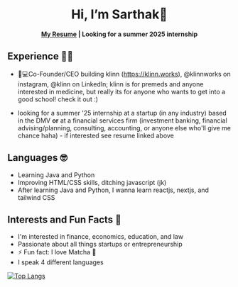 <h1 align="center">Hi, I’m Sarthak👋</h1>
<b><p align="center">
<a href="https://github.com/sarthakpm16/resume/blob/main/Sarthak%20Harvard%20Resume.docx%20(1).pdf">My Resume</a> | Looking for a summer 2025 internship
</p>
</b>

<h2>Experience 👨‍🎓</h2>

- 🏥💻Co-Founder/CEO building klinn (https://klinn.works), @klinnworks on  instagram, @klinn on LinkedIn; klinn is for premeds and anyone interested in medicine, but really its for anyone who wants to get into a good school! check it out :)
 
 - looking for a summer '25 internship at a startup (in any industry) based in the DMV **or** at a financial services firm (investment banking, financial advising/planning, consulting, accounting, or anyone else who'll give me chance haha) - if interested see resume linked above

 <h2>Languages 🤓</h2> 
 
- Learning Java and Python
- Improving HTML/CSS skills, ditching javascript (jk) 
- After learning Java and Python, I wanna learn reactjs, nextjs, and tailwind CSS

<h2>Interests and Fun Facts 🍵</h2>

- I'm interested in finance, economics, education, and law
- Passionate about all things startups or entrepreneurship
- ⚡ Fun fact: I love Matcha 🍵
- I speak 4 different languages


[![Top Langs](https://github-readme-stats.vercel.app/api/top-langs/?username=sarthakpm16)](https://github.com/sarthakpm16) 


<!---
sarthakpm16/sarthakpm16 is a ✨ special ✨ repository because its `README.md` (this file) appears on your GitHub profile.
You can click the Preview link to take a look at your changes.
--->
